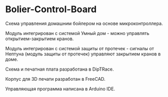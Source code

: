 # Bolier-Control-Board
Схема управления домашним бойлером на основе микроконтроллера.

Модуль интегрирован с системой Умный дом - можно управлять открытием-закрытием кранов.

Модуль интегрирован с системой защиты от протечек - сигналы от Нептуна (модуль защиты от протечек) управляют закрытием кранов в доме.

Схема и печатная плата разработана в DipTRace.

Корпус для 3D печати разработан в FreeCAD.

Управляющая программа написана в Arduino IDE.
